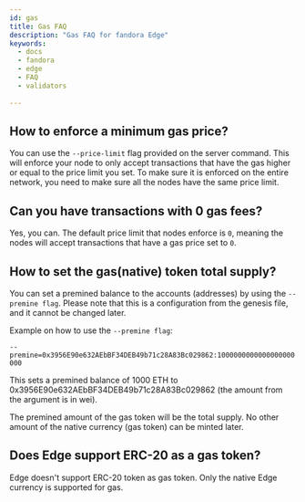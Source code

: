 ```yaml
---
id: gas
title: Gas FAQ
description: "Gas FAQ for fandora Edge"
keywords:
  - docs
  - fandora
  - edge
  - FAQ
  - validators
  
---
```


## How to enforce a minimum gas price?
You can use the `--price-limit` flag provided on the server command. This will enforce your node to only accept transactions that have the gas higher or equal to the price limit you set. To make sure it is enforced on the entire network, you need to make sure all the nodes have the same price limit.


## Can you have transactions with 0 gas fees?
Yes, you can. The default price limit that nodes enforce is `0`, meaning the nodes will accept transactions that have a gas price set to `0`.

## How to set the gas(native) token total supply?

You can set a premined balance to the accounts (addresses) by using the `--premine flag`. Please note that this is a configuration from the genesis file, and it cannot be changed later.

Example on how to use the `--premine flag`:

`--premine=0x3956E90e632AEbBF34DEB49b71c28A83Bc029862:1000000000000000000000`

This sets a premined balance of 1000 ETH to 0x3956E90e632AEbBF34DEB49b71c28A83Bc029862 (the amount from the argument is in wei). 

The premined amount of the gas token will be the total supply. No other amount of the native currency (gas token) can be minted later.

## Does Edge support ERC-20 as a gas token?

Edge doesn't support ERC-20 token as gas token. Only the native Edge currency is supported for gas.